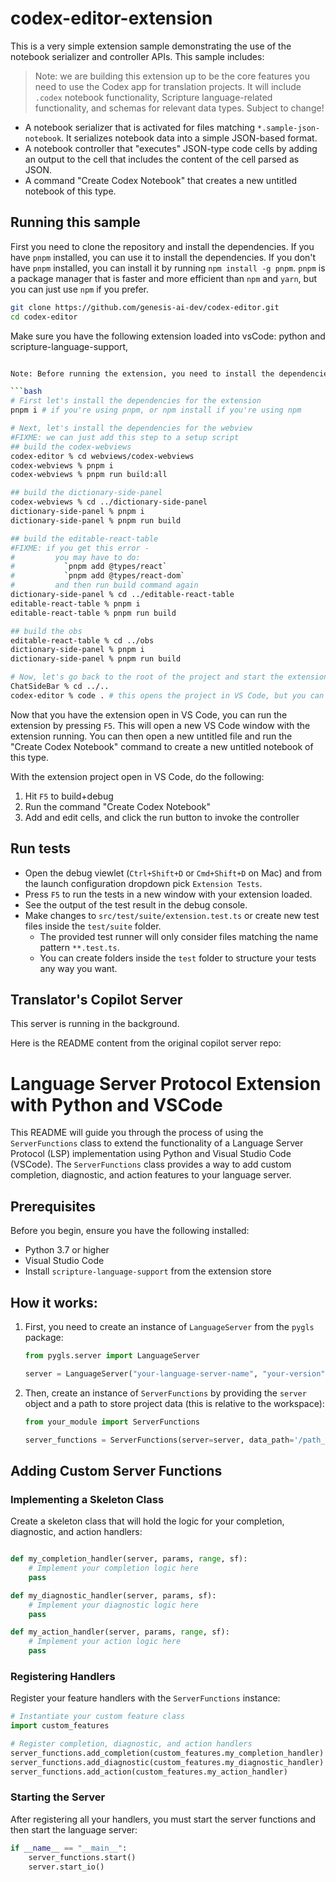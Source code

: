 # codex-editor-extension

This is a very simple extension sample demonstrating the use of the notebook serializer and controller APIs. This sample includes:

> Note: we are building this extension up to be the core features you need to use the Codex app for translation projects. It will include `.codex` notebook functionality, Scripture language-related functionality, and schemas for relevant data types. Subject to change!

-   A notebook serializer that is activated for files matching `*.sample-json-notebook`. It serializes notebook data into a simple JSON-based format.
-   A notebook controller that "executes" JSON-type code cells by adding an output to the cell that includes the content of the cell parsed as JSON.
-   A command "Create Codex Notebook" that creates a new untitled notebook of this type.

## Running this sample

First you need to clone the repository and install the dependencies. If you have `pnpm` installed, you can use it to install the dependencies. If you don't have `pnpm` installed, you can install it by running `npm install -g pnpm`. `pnpm` is a package manager that is faster and more efficient than `npm` and `yarn`, but you can just use `npm` if you prefer.

```bash
git clone https://github.com/genesis-ai-dev/codex-editor.git
cd codex-editor
```

Make sure you have the following  extension loaded into vsCode:  python and scripture-language-support, 

```bash

Note: Before running the extension, you need to install the dependencies for **both** the extension itself, and any children webviews, such as the `ChatSideBar`. To do this, open a terminal and run the following command:

```bash
# First let's install the dependencies for the extension
pnpm i # if you're using pnpm, or npm install if you're using npm

# Next, let's install the dependencies for the webview 
#FIXME: we can just add this step to a setup script 
## build the codex-webviews
codex-editor % cd webviews/codex-webviews
codex-webviews % pnpm i
codex-webviews % pnpm run build:all

## build the dictionary-side-panel
codex-webviews % cd ../dictionary-side-panel
dictionary-side-panel % pnpm i
dictionary-side-panel % pnpm run build

## build the editable-react-table
#FIXME: if you get this error - 
#         you may have to do:
#           `pnpm add @types/react`
#           `pnpm add @types/react-dom`
#         and then run build command again
dictionary-side-panel % cd ../editable-react-table
editable-react-table % pnpm i
editable-react-table % pnpm run build

## build the obs
editable-react-table % cd ../obs
dictionary-side-panel % pnpm i
dictionary-side-panel % pnpm run build

# Now, let's go back to the root of the project and start the extension
ChatSideBar % cd ../..
codex-editor % code . # this opens the project in VS Code, but you can also open it manually by opening VS Code and opening the extension folder you cloned
```

Now that you have the extension open in VS Code, you can run the extension by pressing `F5`. This will open a new VS Code window with the extension running. You can then open a new untitled file and run the "Create Codex Notebook" command to create a new untitled notebook of this type.

With the extension project open in VS Code, do the following:

1.  Hit `F5` to build+debug
2.  Run the command "Create Codex Notebook"
3.  Add and edit cells, and click the run button to invoke the controller

## Run tests

-   Open the debug viewlet (`Ctrl+Shift+D` or `Cmd+Shift+D` on Mac) and from the launch configuration dropdown pick `Extension Tests`.
-   Press `F5` to run the tests in a new window with your extension loaded.
-   See the output of the test result in the debug console.
-   Make changes to `src/test/suite/extension.test.ts` or create new test files inside the `test/suite` folder.
    -   The provided test runner will only consider files matching the name pattern `**.test.ts`.
    -   You can create folders inside the `test` folder to structure your tests any way you want.

## Translator's Copilot Server

This server is running in the background.

Here is the README content from the original copilot server repo:

# Language Server Protocol Extension with Python and VSCode

This README will guide you through the process of using the `ServerFunctions` class to extend the functionality of a Language Server Protocol (LSP) implementation using Python and Visual Studio Code (VSCode). The `ServerFunctions` class provides a way to add custom completion, diagnostic, and action features to your language server.

## Prerequisites

Before you begin, ensure you have the following installed:

-   Python 3.7 or higher
-   Visual Studio Code
-   Install `scripture-language-support` from the extension store

## How it works:

1. First, you need to create an instance of `LanguageServer` from the `pygls` package:

    ```python
    from pygls.server import LanguageServer

    server = LanguageServer("your-language-server-name", "your-version")
    ```

2. Then, create an instance of `ServerFunctions` by providing the `server` object and a path to store project data (this is relative to the workspace):

    ```python
    from your_module import ServerFunctions

    server_functions = ServerFunctions(server=server, data_path='/path_to_project_data')
    ```

## Adding Custom Server Functions

### Implementing a Skeleton Class

Create a skeleton class that will hold the logic for your completion, diagnostic, and action handlers:

```python

def my_completion_handler(server, params, range, sf):
    # Implement your completion logic here
    pass

def my_diagnostic_handler(server, params, sf):
    # Implement your diagnostic logic here
    pass

def my_action_handler(server, params, range, sf):
    # Implement your action logic here
    pass
```

### Registering Handlers

Register your feature handlers with the `ServerFunctions` instance:

```python
# Instantiate your custom feature class
import custom_features

# Register completion, diagnostic, and action handlers
server_functions.add_completion(custom_features.my_completion_handler)
server_functions.add_diagnostic(custom_features.my_diagnostic_handler)
server_functions.add_action(custom_features.my_action_handler)
```

### Starting the Server

After registering all your handlers, you must start the server functions and then start the language server:

```python
if __name__ == "__main__":
    server_functions.start()
    server.start_io()
```
